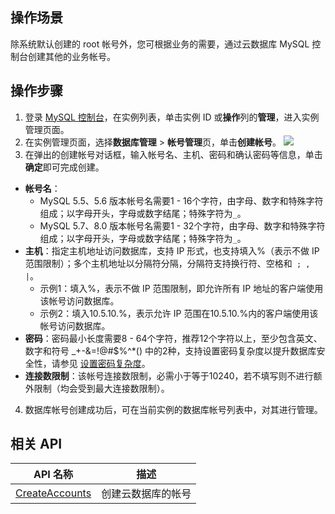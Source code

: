 
## 操作场景
除系统默认创建的 root 帐号外，您可根据业务的需要，通过云数据库 MySQL 控制台创建其他的业务帐号。

## 操作步骤
1. 登录 [MySQL 控制台](https://console.cloud.tencent.com/cdb)，在实例列表，单击实例 ID 或**操作**列的**管理**，进入实例管理页面。
2. 在实例管理页面，选择**数据库管理** > **帐号管理**页，单击**创建帐号**。
![](https://qcloudimg.tencent-cloud.cn/raw/0eb727d3c5dd6d5d36e584ba9f59027d.png)
3. 在弹出的创建帐号对话框，输入帐号名、主机、密码和确认密码等信息，单击**确定**即可完成创建。
 - **帐号名**：
    - MySQL 5.5、5.6 版本帐号名需要1 - 16个字符，由字母、数字和特殊字符组成；以字母开头，字母或数字结尾；特殊字符为`_`。
    - MySQL 5.7、8.0 版本帐号名需要1 - 32个字符，由字母、数字和特殊字符组成；以字母开头，字母或数字结尾；特殊字符为`_`。
 - **主机**：指定主机地址访问数据库，支持 IP 形式，也支持填入%（表示不做 IP 范围限制）；多个主机地址以分隔符分隔，分隔符支持换行符、空格和` ; , |`。
    - 示例1：填入%，表示不做 IP 范围限制，即允许所有 IP 地址的客户端使用该帐号访问数据库。
    - 示例2：填入10.5.10.%，表示允许 IP 范围在10.5.10.%内的客户端使用该帐号访问数据库。
 - **密码**：密码最小长度需要8 - 64个字符，推荐12个字符以上，至少包含英文、数字和符号 \_+-&amp;=!@#$%^\*() 中的2种，支持设置密码复杂度以提升数据库安全性，请参见 [设置密码复杂度](https://cloud.tencent.com/document/product/236/77620)。
 - **连接数限制**：该帐号连接数限制，必需小于等于10240，若不填写则不进行额外限制（均会受到最大连接数限制）。
4. 数据库帐号创建成功后，可在当前实例的数据库帐号列表中，对其进行管理。

## 相关 API

| API 名称                                                      | 描述     |
| ------------------------------------------------------------ | -------- |
| [CreateAccounts](https://cloud.tencent.com/document/product/236/17502) | 创建云数据库的帐号 |


